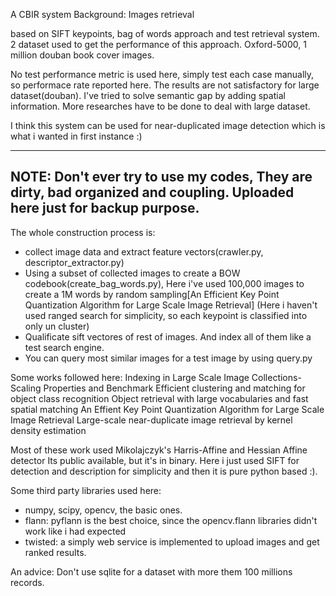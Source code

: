 A CBIR system
Background:  Images retrieval

based on SIFT keypoints,  bag of words approach and test retrieval system.
2 dataset used to get the performance of this approach. Oxford-5000, 1 million douban
book cover images.

No test performance metric is used here, simply test each case manually, so performace rate reported here.
The results are not satisfactory for large dataset(douban). I've tried to solve semantic gap by adding spatial
information. More researches have to be done to deal with large dataset.

I think this system can be used for near-duplicated image detection which is what i wanted in first instance :)

----------------
NOTE:  Don't ever try to use my codes, They are dirty, bad organized and coupling. Uploaded here just for backup purpose.
----------------

The whole construction process is:
*   collect image data and extract feature vectors(crawler.py, descriptor_extractor.py)
*   Using a subset of collected images to create a BOW codebook(create_bag_words.py),
    Here i've used 100,000 images to create a 1M words by random sampling[An Efficient Key Point Quantization Algorithm for Large Scale Image Retrieval]
    (Here i haven't used ranged search for simplicity, so each keypoint is classified into only un cluster)
*   Qualificate sift vectores of rest of images. And index all of them like a test search engine.
*   You can query most similar images for a test image  by using query.py


Some works followed here:
Indexing in Large Scale Image Collections- Scaling Properties and Benchmark
Efficient clustering and matching for object class recognition
Object retrieval with large vocabularies and fast spatial matching
An Effient Key Point Quantization Algorithm for Large Scale Image Retrieval
Large-scale near-duplicate image retrieval by kernel density estimation

Most of these work used Mikolajczyk's Harris-Affine and Hessian Affine detector
Its public available, but it's in binary. Here i just used SIFT for detection and description
for simplicity and then it is pure python based :).

Some third party libraries used here:
*   numpy, scipy, opencv, the basic ones.
*   flann: pyflann is the best choice, since the opencv.flann libraries didn't work like i had expected
*   twisted: a simply web service is implemented to upload images and get ranked results.

An advice: Don't use sqlite for a dataset with more them 100 millions records.

